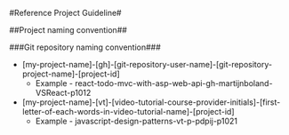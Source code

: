 #Reference Project Guideline#

##Project naming convention##

###Git repository naming convention###
- [my-project-name]-[gh]-[git-repository-user-name]-[git-repository-project-name]-[project-id]
	- Example - react-todo-mvc-with-asp-web-api-gh-martijnboland-VSReact-p1012
- [my-project-name]-[vt]-[video-tutorial-course-provider-initials]-[first-letter-of-each-words-in-video-tutorial-name]-[project-id]
	- Example - javascript-design-patterns-vt-p-pdpij-p1021
